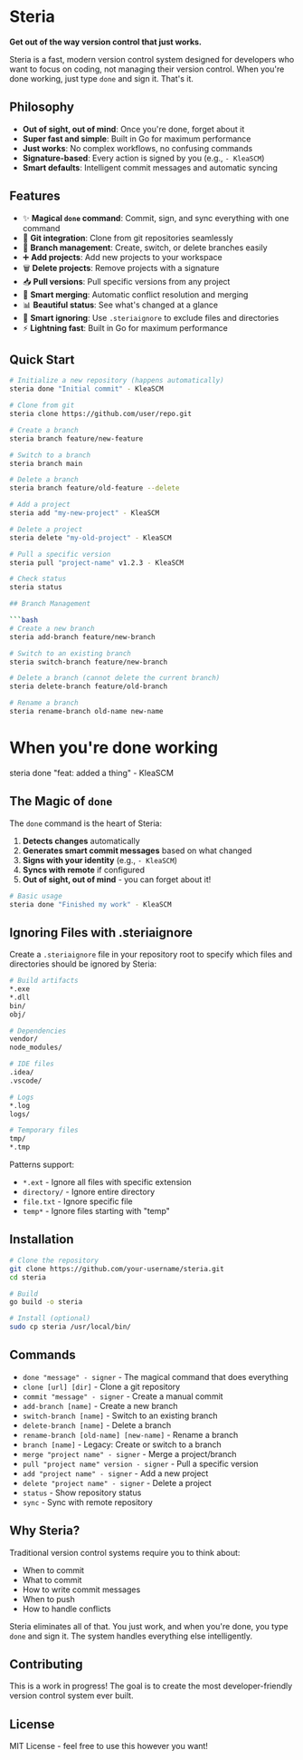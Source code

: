 # Steria 

**Get out of the way version control that just works.**

Steria is a fast, modern version control system designed for developers who want to focus on coding, not managing their version control. When you're done working, just type `done` and sign it. That's it.

## Philosophy

- **Out of sight, out of mind**: Once you're done, forget about it
- **Super fast and simple**: Built in Go for maximum performance
- **Just works**: No complex workflows, no confusing commands
- **Signature-based**: Every action is signed by you (e.g., `- KleaSCM`)
- **Smart defaults**: Intelligent commit messages and automatic syncing

## Features

- ✨ **Magical `done` command**: Commit, sign, and sync everything with one command
- 🔄 **Git integration**: Clone from git repositories seamlessly
- 🌿 **Branch management**: Create, switch, or delete branches easily
- ➕ **Add projects**: Add new projects to your workspace
- 🗑️ **Delete projects**: Remove projects with a signature
- 📥 **Pull versions**: Pull specific versions from any project
- 🔀 **Smart merging**: Automatic conflict resolution and merging
- 📊 **Beautiful status**: See what's changed at a glance
- 🚫 **Smart ignoring**: Use `.steriaignore` to exclude files and directories
- ⚡ **Lightning fast**: Built in Go for maximum performance

## Quick Start

```bash
# Initialize a new repository (happens automatically)
steria done "Initial commit" - KleaSCM

# Clone from git
steria clone https://github.com/user/repo.git

# Create a branch
steria branch feature/new-feature

# Switch to a branch
steria branch main

# Delete a branch
steria branch feature/old-feature --delete

# Add a project
steria add "my-new-project" - KleaSCM

# Delete a project
steria delete "my-old-project" - KleaSCM

# Pull a specific version
steria pull "project-name" v1.2.3 - KleaSCM

# Check status
steria status

## Branch Management

```bash
# Create a new branch
steria add-branch feature/new-branch

# Switch to an existing branch
steria switch-branch feature/new-branch

# Delete a branch (cannot delete the current branch)
steria delete-branch feature/old-branch

# Rename a branch
steria rename-branch old-name new-name
``` 

# When you're done working
steria done "feat: added a thing" - KleaSCM

## The Magic of `done`

The `done` command is the heart of Steria:

1. **Detects changes** automatically
2. **Generates smart commit messages** based on what changed
3. **Signs with your identity** (e.g., `- KleaSCM`)
4. **Syncs with remote** if configured
5. **Out of sight, out of mind** - you can forget about it!

```bash
# Basic usage
steria done "Finished my work" - KleaSCM

```

## Ignoring Files with .steriaignore

Create a `.steriaignore` file in your repository root to specify which files and directories should be ignored by Steria:

```bash
# Build artifacts
*.exe
*.dll
bin/
obj/

# Dependencies
vendor/
node_modules/

# IDE files
.idea/
.vscode/

# Logs
*.log
logs/

# Temporary files
tmp/
*.tmp
```

Patterns support:
- `*.ext` - Ignore all files with specific extension
- `directory/` - Ignore entire directory
- `file.txt` - Ignore specific file
- `temp*` - Ignore files starting with "temp"

## Installation

```bash
# Clone the repository
git clone https://github.com/your-username/steria.git
cd steria

# Build
go build -o steria

# Install (optional)
sudo cp steria /usr/local/bin/
```

## Commands

- `done "message" - signer` - The magical command that does everything
- `clone [url] [dir]` - Clone a git repository
- `commit "message" - signer` - Create a manual commit
- `add-branch [name]` - Create a new branch
- `switch-branch [name]` - Switch to an existing branch
- `delete-branch [name]` - Delete a branch
- `rename-branch [old-name] [new-name]` - Rename a branch
- `branch [name]` - Legacy: Create or switch to a branch
- `merge "project name" - signer` - Merge a project/branch
- `pull "project name" version - signer` - Pull a specific version
- `add "project name" - signer` - Add a new project
- `delete "project name" - signer` - Delete a project
- `status` - Show repository status
- `sync` - Sync with remote repository

## Why Steria?

Traditional version control systems require you to think about:
- When to commit
- What to commit
- How to write commit messages
- When to push
- How to handle conflicts

Steria eliminates all of that. You just work, and when you're done, you type `done` and sign it. The system handles everything else intelligently.

## Contributing

This is a work in progress! The goal is to create the most developer-friendly version control system ever built.

## License

MIT License - feel free to use this however you want!

